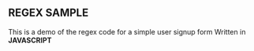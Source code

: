 ## REGEX SAMPLE
This is a demo of the regex code for a simple user signup form Written in **JAVASCRIPT**
